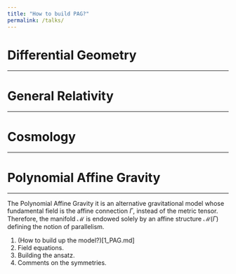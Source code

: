 ```yaml
---
title: "How to build PAG?"
permalink: /talks/
---
```



# Differential Geometry
---


# General Relativity
---


# Cosmology
---


# Polynomial Affine Gravity
---

The Polynomial Affine Gravity it is an alternative gravitational model whose fundamental field is the affine connection $\Gamma$, instead
of the metric tensor. Therefore, the manifold $\mathcal{M}$ is endowed solely by an affine structure $\mathcal{M}\left(\Gamma\right)$
defining the notion of parallelism.

1. (How to build up the model?)[1_PAG.md]
2. Field equations.
3. Building the ansatz.
4. Comments on the symmetries.